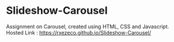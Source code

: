 ﻿# Slideshow-Carousel
Assignment on Carousel, created using HTML, CSS and Javascript.<br>
Hosted Link : 
https://rxezeco.github.io/Slideshow-Carousel/
